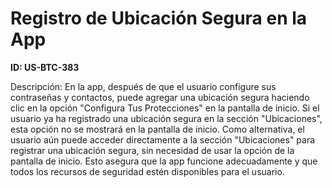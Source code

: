 # Registro de Ubicación Segura en la App

**ID: US-BTC-383**

Descripción: En la app, después de que el usuario configure sus contraseñas y contactos, puede agregar una ubicación segura haciendo clic en la opción "Configura Tus Protecciones" en la pantalla de inicio. Si el usuario ya ha registrado una ubicación segura en la sección "Ubicaciones", esta opción no se mostrará en la pantalla de inicio. Como alternativa, el usuario aún puede acceder directamente a la sección "Ubicaciones" para registrar una ubicación segura, sin necesidad de usar la opción de la pantalla de inicio. Esto asegura que la app funcione adecuadamente y que todos los recursos de seguridad estén disponibles para el usuario.